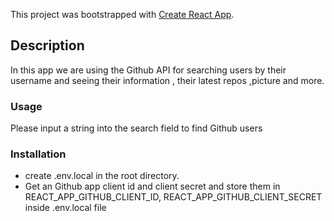 This project was bootstrapped with [Create React App](https://github.com/facebook/create-react-app).

## Description

In this app we are using the Github API for searching users by their username and seeing their information , their latest repos ,picture and more.

### Usage

Please input a string into the search field to find Github users

### Installation

* create .env.local in the root directory.
* Get an Github app client id and client secret and store them in REACT_APP_GITHUB_CLIENT_ID, REACT_APP_GITHUB_CLIENT_SECRET inside .env.local file






